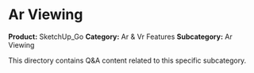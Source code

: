 # Ar Viewing

**Product:** SketchUp_Go
**Category:** Ar & Vr Features
**Subcategory:** Ar Viewing

This directory contains Q&A content related to this specific subcategory.
